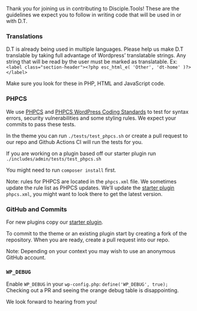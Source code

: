 Thank you for joining us in contributing to Disciple.Tools! These are the guidelines we expect you to follow in writing
code that will be used in or with D.T.

### Translations

D.T is already being used in multiple languages. Please help us make D.T translable by taking full advantage of
Wordpress’ translatable strings. Any string that will be read by the user must be marked as translatable. Ex:
`<label class="section-header"><?php esc_html_e( 'Other', 'dt-home' )?></label>`

Make sure you look for these in PHP, HTML and JavaScript code.

### PHPCS

We use [PHPCS](https://github.com/squizlabs/PHP_CodeSniffer)
and [PHPCS WordPress Coding Standards](https://github.com/WordPress-Coding-Standards/WordPress-Coding-Standards) to test
for syntax errors, security vulnerabilities and some styling rules. We expect your commits to pass these tests.

In the theme you can run `./tests/test_phpcs.sh` or create a pull request to our repo and Github Actions CI will run the
tests for you.

If you are working on a plugin based off our starter plugin run `./includes/admin/tests/test_phpcs.sh`

You might need to run `composer install` first.

Note: rules for PHPCS are located in the `phpcs.xml` file. We sometimes update the rule list as PHPCS updates. We’ll
update the [starter plugin](https://github.com/thecodezone/dt-home) `phpcs.xml`, you might want to look there to get
the latest version.

### GitHub and Commits

For new plugins copy our [starter plugin](https://github.com/thecodezone/dt-home).

To commit to the theme or an existing plugin start by creating a fork of the repository. When you are ready, create a
pull request into our repo.

Note: Depending on your context you may wish to use an anonymous GitHub account.

### `WP_DEBUG`

Enable `WP_DEBUG` in your `wp-config.php`: `define('WP_DEBUG', true);`
Checking out a PR and seeing the orange debug table is disappointing.

We look forward to hearing from you!
